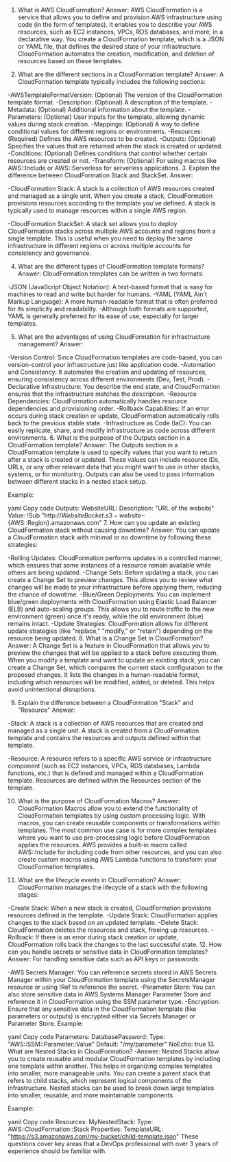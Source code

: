 1. What is AWS CloudFormation?
Answer: AWS CloudFormation is a service that allows you to define and provision AWS infrastructure using code (in the form of templates). It enables you to describe your AWS resources, such as EC2 instances, VPCs, RDS databases, and more, in a declarative way. You create a CloudFormation template, which is a JSON or YAML file, that defines the desired state of your infrastructure. CloudFormation automates the creation, modification, and deletion of resources based on these templates.

2. What are the different sections in a CloudFormation template?
Answer: A CloudFormation template typically includes the following sections:

-AWSTemplateFormatVersion: (Optional) The version of the CloudFormation template format.
-Description: (Optional) A description of the template.
-Metadata: (Optional) Additional information about the template.
-Parameters: (Optional) User inputs for the template, allowing dynamic values during stack creation.
-Mappings: (Optional) A way to define conditional values for different regions or environments.
-Resources: (Required) Defines the AWS resources to be created.
-Outputs: (Optional) Specifies the values that are returned when the stack is created or updated.
-Conditions: (Optional) Defines conditions that control whether certain resources are created or not.
-Transform: (Optional) For using macros like AWS::Include or AWS::Serverless for serverless applications.
3. Explain the difference between CloudFormation Stack and StackSet.
Answer:

-CloudFormation Stack: A stack is a collection of AWS resources created and managed as a single unit. When you create a stack, CloudFormation provisions resources according to the template you've defined. A stack is typically used to manage resources within a single AWS region.

-CloudFormation StackSet: A stack set allows you to deploy CloudFormation stacks across multiple AWS accounts and regions from a single template. This is useful when you need to deploy the same infrastructure in different regions or across multiple accounts for consistency and governance.

4. What are the different types of CloudFormation template formats?
Answer: CloudFormation templates can be written in two formats:

-JSON (JavaScript Object Notation): A text-based format that is easy for machines to read and write but harder for humans.
-YAML (YAML Ain't Markup Language): A more human-readable format that is often preferred for its simplicity and readability.
-Although both formats are supported, YAML is generally preferred for its ease of use, especially for larger templates.

5. What are the advantages of using CloudFormation for infrastructure management?
Answer:

-Version Control: Since CloudFormation templates are code-based, you can version-control your infrastructure just like application code.
-Automation and Consistency: It automates the creation and updating of resources, ensuring consistency across different environments (Dev, Test, Prod).
-Declarative Infrastructure: You describe the end state, and CloudFormation ensures that the infrastructure matches the description.
-Resource Dependencies: CloudFormation automatically handles resource dependencies and provisioning order.
-Rollback Capabilities: If an error occurs during stack creation or update, CloudFormation automatically rolls back to the previous stable state.
-Infrastructure as Code (IaC): You can easily replicate, share, and modify infrastructure as code across different environments.
6. What is the purpose of the Outputs section in a CloudFormation template?
Answer: The Outputs section in a CloudFormation template is used to specify values that you want to return after a stack is created or updated. These values can include resource IDs, URLs, or any other relevant data that you might want to use in other stacks, systems, or for monitoring. Outputs can also be used to pass information between different stacks in a nested stack setup.

Example:

yaml
Copy code
Outputs:
  WebsiteURL:
    Description: "URL of the website"
    Value: !Sub "http://${WebsiteBucket}.s3-website-${AWS::Region}.amazonaws.com"
7. How can you update an existing CloudFormation stack without causing downtime?
Answer: You can update a CloudFormation stack with minimal or no downtime by following these strategies:

-Rolling Updates: CloudFormation performs updates in a controlled manner, which ensures that some instances of a resource remain available while others are being updated.
-Change Sets: Before updating a stack, you can create a Change Set to preview changes. This allows you to review what changes will be made to your infrastructure before applying them, reducing the chance of downtime.
-Blue/Green Deployments: You can implement blue/green deployments with CloudFormation using Elastic Load Balancer (ELB) and auto-scaling groups. This allows you to route traffic to the new environment (green) once it's ready, while the old environment (blue) remains intact.
-Update Strategies: CloudFormation allows for different update strategies (like "replace," "modify," or "retain") depending on the resource being updated.
8. What is a Change Set in CloudFormation?
Answer: A Change Set is a feature in CloudFormation that allows you to preview the changes that will be applied to a stack before executing them. When you modify a template and want to update an existing stack, you can create a Change Set, which compares the current stack configuration to the proposed changes. It lists the changes in a human-readable format, including which resources will be modified, added, or deleted. This helps avoid unintentional disruptions.

9. Explain the difference between a CloudFormation "Stack" and "Resource"
Answer:

-Stack: A stack is a collection of AWS resources that are created and managed as a single unit. A stack is created from a CloudFormation template and contains the resources and outputs defined within that template.

-Resource: A resource refers to a specific AWS service or infrastructure component (such as EC2 instances, VPCs, RDS databases, Lambda functions, etc.) that is defined and managed within a CloudFormation template. Resources are defined within the Resources section of the template.

10. What is the purpose of CloudFormation Macros?
Answer: CloudFormation Macros allow you to extend the functionality of CloudFormation templates by using custom processing logic. With macros, you can create reusable components or transformations within templates. The most common use case is for more complex templates where you want to use pre-processing logic before CloudFormation applies the resources. AWS provides a built-in macro called AWS::Include for including code from other resources, and you can also create custom macros using AWS Lambda functions to transform your CloudFormation templates.

11. What are the lifecycle events in CloudFormation?
Answer: CloudFormation manages the lifecycle of a stack with the following stages:

-Create Stack: When a new stack is created, CloudFormation provisions resources defined in the template.
-Update Stack: CloudFormation applies changes to the stack based on an updated template.
-Delete Stack: CloudFormation deletes the resources and stack, freeing up resources.
-Rollback: If there is an error during stack creation or update, CloudFormation rolls back the changes to the last successful state.
12. How can you handle secrets or sensitive data in CloudFormation templates?
Answer: For handling sensitive data such as API keys or passwords:

-AWS Secrets Manager: You can reference secrets stored in AWS Secrets Manager within your CloudFormation template using the SecretsManager resource or using !Ref to reference the secret.
-Parameter Store: You can also store sensitive data in AWS Systems Manager Parameter Store and reference it in CloudFormation using the SSM parameter type.
-Encryption: Ensure that any sensitive data in the CloudFormation template (like parameters or outputs) is encrypted either via Secrets Manager or Parameter Store.
Example:

yaml
Copy code
Parameters:
  DatabasePassword:
    Type: "AWS::SSM::Parameter::Value<String>"
    Default: "/my/parameter"
    NoEcho: true
13. What are Nested Stacks in CloudFormation?
-Answer: Nested Stacks allow you to create reusable and modular CloudFormation templates by including one template within another. This helps in organizing complex templates into smaller, more manageable units. You can create a parent stack that refers to child stacks, which represent logical components of the infrastructure. Nested stacks can be used to break down large templates into smaller, reusable, and more maintainable components.

Example:

yaml
Copy code
Resources:
  MyNestedStack:
    Type: AWS::CloudFormation::Stack
    Properties:
      TemplateURL: "https://s3.amazonaws.com/my-bucket/child-template.json"
These questions cover key areas that a DevOps professional with over 3 years of experience should be familiar with.
